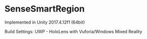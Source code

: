 # SenseSmartRegion

Implemented in Unity 2017.4.12f1 (64bit)

Build Settings: UWP - HoloLens with Vuforia/Windows Mixed Reality
